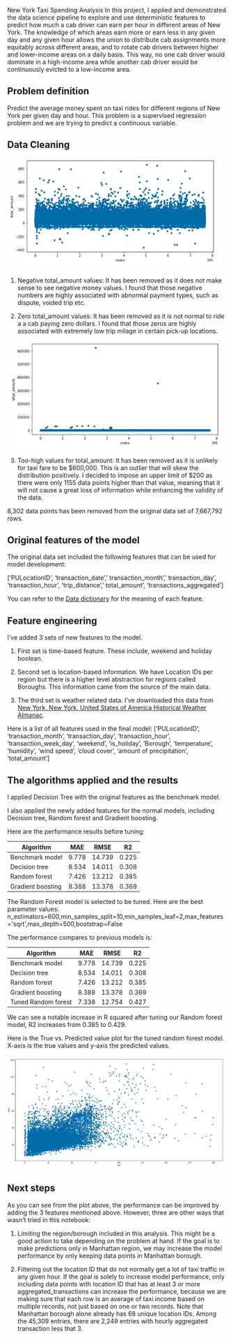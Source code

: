 New York Taxi Spending Analysis
In this project, I applied and demonstrated the data science pipeline to explore and use deterministic features to predict how much a cab driver can earn per hour in different areas of New York. The knowledge of which areas earn more or earn less in any given day and any given hour allows  the union to distribute cab assignments more equitably across different areas, and to rotate cab drivers between higher and lower-income areas on a daily basis. This way, no one cab driver would dominate in a high-income area while another cab driver would be continuously evicted to a low-income area.

## Problem definition
Predict the average money spent on taxi rides for different regions of New York per given day and hour. This problem is a supervised regression problem and we are trying to predict a continuous variable. 

## Data Cleaning 
![Negative and zero values graph](/images/Negative_and_zero_values_graph.png)

1. Negative total_amount values: It has been removed as it does not make sense to see negative money values. I found that those negative numbers are highly associated with abnormal payment types, such as dispute, voided trip etc. 

2. Zero total_amount values: It has been removed as it is not normal to ride a a cab paying zero dollars. I found that those zeros are highly associated with extremely low trip milage in certain pick-up locations. 

![Graph showing the too high values](/images/too_high_values_graph.png)

3. Too-high values for total_amount: It has been removed as it is unlikely for taxi fare to be $600,000. This is an outlier that will skew the distribution positively. I decided to impose an upper limit of $200 as there were only 1155 data points higher than that value, meaning that it will not cause a great loss of information while enhancing the validity of the data. 

8,302 data points has been removed from the original data set of 7,667,792 rows.

## Original features of the model
The original data set included the following features that can be used for model development: 

[‘PULocationID’, ‘transaction_date’,’ transaction_month’,’ transaction_day’, ‘transaction_hour’, ‘trip_distance’,’ total_amount’, ‘transactions_aggregated’]

You can refer to the [Data dictionary](https://www1.nyc.gov/assets/tlc/downloads/pdf/data_dictionary_trip_records_yellow.pdf)  for the meaning of each feature.

## Feature engineering
I’ve added 3 sets of new features to the model. 

1. First set is time-based feature. These include, weekend and holiday boolean.

2. Second set is location-based information. We have Location IDs per region but there is a higher level abstraction for regions called Boroughs. This information came from the source of the main data.

3. The third set is weather related data. I’ve downloaded this data from [New York, New York, United States of America Historical Weather Almanac](https://www.worldweatheronline.com/new-york-weather-history/new-york/us.aspx). 

Here is a list of all features used in the final model: 
[‘PULocationID’, ‘transaction_month’, ‘transaction_day’, ‘transaction_hour’, ‘transaction_week_day’, ‘weekend’, ‘is_holiday’, ‘Borough’, ‘temperature’, ‘humidity’, ‘wind speed’, ‘cloud cover’, ‘amount of precipitation’, ‘total_amount’]

## The algorithms applied and the results
I applied Decision Tree with the original features as the benchmark model.

I also applied the newly added features for the normal models, including Decision tree, Random forest and Gradient boosting. 

Here are the performance results before tuning: 

| Algorithm         | MAE   | RMSE   | R2    |
|-------------------|-------|--------|-------|
| Benchmark model   | 9.778 | 14.739 | 0.225 |
| Decision tree     | 8.534 | 14.011 | 0.308 |
| Random forest     | 7.426 | 13.212 | 0.385 |
| Gradient boosting | 8.388 | 13.378 | 0.369 |

The Random Forest model is selected to be tuned. Here are the best parameter values: n_estimators=600,min_samples_split=10,min_samples_leaf=2,max_features='sqrt',max_depth=500,bootstrap=False

The performance compares to previous models is:

| Algorithm           | MAE   | RMSE   | R2    |
|---------------------|-------|--------|-------|
|   Benchmark model   | 9.778 | 14.739 | 0.225 |
| Decision tree       | 8.534 | 14.011 | 0.308 |
| Random forest       | 7.426 | 13.212 | 0.385 |
| Gradient boosting   | 8.388 | 13.378 | 0.369 |
| Tuned Random forest | 7.338 | 12.754 | 0.427 |

We can see a notable increase in R squared after tuning our Random forest model, R2 increases from 0.385 to 0.429. 

Here is the True vs. Predicted value plot for the tuned random forest model. X-axis is the true values and y-axis the predicted values.

![Performance graph of tuned Random Forest](/images/tuned_random_forest_graph.png)

## Next steps
As you can see from the plot above, the performance can be improved by adding the 3 features mentioned above. However, three are other ways that wasn’t tried in this notebook:

1. Limiting the region/borough included in this analysis. This might be a good action to take depending on the problem at hand. If the goal is to make predictions only in Manhattan region, we may increase the model performance by only keeping data points in Manhattan borough. 

2. Filtering out the location ID that do not normally get a lot of taxi traffic in any given hour. If the goal is solely to increase model performance, only including data points with location ID that has at least 3 or more aggregated_transactions can increase the performance, because we are making sure that each row is an average of taxi income based on multiple records, not just based on one or two records. Note that Manhattan borough alone already has 68 unique location IDs. Among the 45,309 entries, there are 2,249 entries with hourly aggregated transaction less that 3. 





